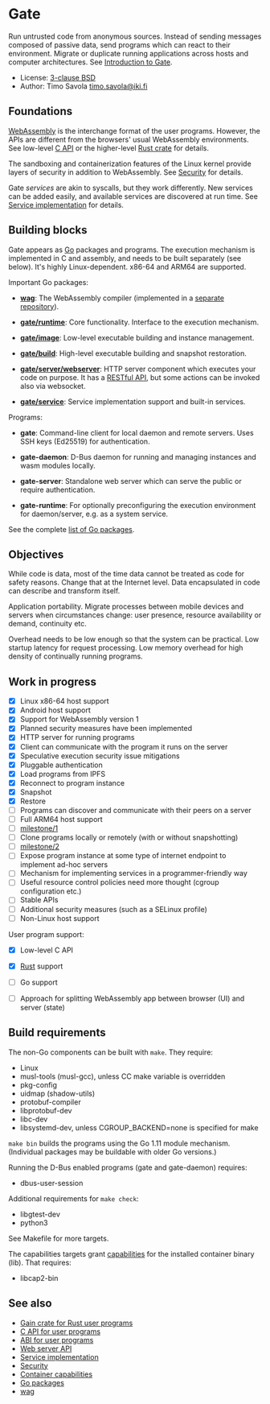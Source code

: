 # Gate

Run untrusted code from anonymous sources.  Instead of sending messages
composed of passive data, send programs which can react to their environment.
Migrate or duplicate running applications across hosts and computer
architectures.
See [Introduction to Gate](https://savo.la/introduction-to-gate.html).

- License: [3-clause BSD](LICENSE)
- Author: Timo Savola <timo.savola@iki.fi>


## Foundations

[WebAssembly](https://webassembly.org) is the interchange format of the user
programs.  However, the APIs are different from the browsers' usual WebAssembly
environments.  See low-level [C API](C.md) or the higher-level
[Rust crate](https://crates.io/crates/gain) for details.

The sandboxing and containerization features of the Linux kernel provide layers
of security in addition to WebAssembly.  See [Security](Security.md) for
details.

Gate *services* are akin to syscalls, but they work differently.  New services
can be added easily, and available services are discovered at run time.  See
[Service implementation](Service.md) for details.


## Building blocks

Gate appears as [Go](https://golang.org) packages and programs.  The execution
mechanism is implemented in C and assembly, and needs to be built separately
(see below).  It's highly Linux-dependent.  x86-64 and ARM64 are supported.

Important Go packages:

  - [**wag**](https://godoc.org/gate.computer/wag):
    The WebAssembly compiler (implemented in a
    [separate repository](https://gate.computer/wag)).

  - [**gate/runtime**](https://godoc.org/gate.computer/gate/runtime):
    Core functionality.  Interface to the execution mechanism.

  - [**gate/image**](https://godoc.org/gate.computer/gate/image):
    Low-level executable building and instance management.

  - [**gate/build**](https://godoc.org/gate.computer/gate/build):
    High-level executable building and snapshot restoration.

  - [**gate/server/webserver**](https://godoc.org/gate.computer/gate/server/webserver):
    HTTP server component which executes your code on purpose.  It has a
    [RESTful API](Web.md), but some actions can be invoked also via websocket.

  - [**gate/service**](https://godoc.org/gate.computer/gate/service):
    Service implementation support and built-in services.

Programs:

  - **gate**:
    Command-line client for local daemon and remote servers.  Uses SSH keys
    (Ed25519) for authentication.

  - **gate-daemon**:
    D-Bus daemon for running and managing instances and wasm modules locally.

  - **gate-server**:
    Standalone web server which can serve the public or require authentication.

  - **gate-runtime**:
    For optionally preconfiguring the execution environment for daemon/server,
    e.g. as a system service.

See the complete [list of Go packages](https://godoc.org/gate.computer/gate).


## Objectives

While code is data, most of the time data cannot be treated as code for safety
reasons.  Change that at the Internet level.  Data encapsulated in code can
describe and transform itself.

Application portability.  Migrate processes between mobile devices and servers
when circumstances change: user presence, resource availability or demand,
continuity etc.

Overhead needs to be low enough so that the system can be practical.  Low
startup latency for request processing.  Low memory overhead for high density
of continually running programs.


## Work in progress

  - [x] Linux x86-64 host support
  - [x] Android host support
  - [x] Support for WebAssembly version 1
  - [x] Planned security measures have been implemented
  - [x] HTTP server for running programs
  - [x] Client can communicate with the program it runs on the server
  - [x] Speculative execution security issue mitigations
  - [x] Pluggable authentication
  - [x] Load programs from IPFS
  - [x] Reconnect to program instance
  - [x] Snapshot
  - [x] Restore
  - [ ] Programs can discover and communicate with their peers on a server
  - [ ] Full ARM64 host support
  - [ ] [milestone/1](https://github.com/gate-computer/gate/milestone/1)
  - [ ] Clone programs locally or remotely (with or without snapshotting)
  - [ ] [milestone/2](https://github.com/gate-computer/gate/milestone/2)
  - [ ] Expose program instance at some type of internet endpoint to implement ad-hoc servers
  - [ ] Mechanism for implementing services in a programmer-friendly way
  - [ ] Useful resource control policies need more thought (cgroup configuration etc.)
  - [ ] Stable APIs
  - [ ] Additional security measures (such as a SELinux profile)
  - [ ] Non-Linux host support

User program support:

  - [x] Low-level C API
  - [x] [Rust](https://crates.io/crates/gain) support
  - [ ] Go support
  - [ ] Approach for splitting WebAssembly app between browser (UI) and server (state)


## Build requirements

The non-Go components can be built with `make`.  They require:

  - Linux
  - musl-tools (musl-gcc), unless CC make variable is overridden
  - pkg-config
  - uidmap (shadow-utils)
  - protobuf-compiler
  - libprotobuf-dev
  - libc-dev
  - libsystemd-dev, unless CGROUP_BACKEND=none is specified for make

`make bin` builds the programs using the Go 1.11 module mechanism.
(Individual packages may be buildable with older Go versions.)

Running the D-Bus enabled programs (gate and gate-daemon) requires:

  - dbus-user-session

Additional requirements for `make check`:

  - libgtest-dev
  - python3

See Makefile for more targets.

The capabilities targets grant [capabilities](Capabilities.md) for the
installed container binary (lib).  That requires:

  - libcap2-bin


## See also

- [Gain crate for Rust user programs](https://crates.io/crates/gain)
- [C API for user programs](C.md)
- [ABI for user programs](ABI.md)
- [Web server API](Web.md)
- [Service implementation](Service.md)
- [Security](Security.md)
- [Container capabilities](Capabilities.md)
- [Go packages](https://godoc.org/gate.computer/gate)
- [wag](https://gate.computer/wag)

